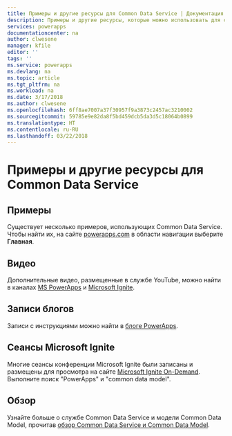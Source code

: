 ```yaml
---
title: Примеры и другие ресурсы для Common Data Service | Документация Майкрософт
description: Примеры и другие ресурсы, которые можно использовать для создания приложений.
services: powerapps
documentationcenter: na
author: clwesene
manager: kfile
editor: ''
tags: ''
ms.service: powerapps
ms.devlang: na
ms.topic: article
ms.tgt_pltfrm: na
ms.workload: na
ms.date: 3/17/2018
ms.author: clwesene
ms.openlocfilehash: 6ff8ae7007a37f30957f9a3873c2457ac3210002
ms.sourcegitcommit: 59785e9e82da8f5bd459dcb5da3d5c18064b0899
ms.translationtype: HT
ms.contentlocale: ru-RU
ms.lasthandoff: 03/22/2018
---
```

# <a name="samples-and-other-resources--for-the-common-data-service"></a>Примеры и другие ресурсы для Common Data Service
## <a name="samples"></a>Примеры
Существует несколько примеров, использующих Common Data Service. Чтобы найти их, на сайте [powerapps.com](https://web.powerapps.com) в области навигации выберите **Главная**.

## <a name="videos"></a>Видео
Дополнительные видео, размещенные в службе YouTube, можно найти в каналах [MS PowerApps](https://www.youtube.com/channel/UCGfWR2ekfRFckLjev6eQYLg) и [Microsoft Ignite](https://www.youtube.com/channel/UCrhJmfAGQ5K81XQ8_od1iTg).

## <a name="blog-posts"></a>Записи блогов
Записи с инструкциями можно найти в [блоге PowerApps](https://powerapps.microsoft.com/blog/).

## <a name="microsoft-ignite-sessions"></a>Сеансы Microsoft Ignite
Многие сеансы конференции Microsoft Ignite были записаны и размещены для просмотра на сайте [Microsoft Ignite On-Demand](https://myignite.microsoft.com/videos). Выполните поиск "PowerApps" и "common data model".

## <a name="overview"></a>Обзор
Узнайте больше о службе Common Data Service и модели Common Data Model, прочитав [обзор Common Data Service и Common Data Model](https://docs.microsoft.com/common-data-service/entity-reference/security-model).

